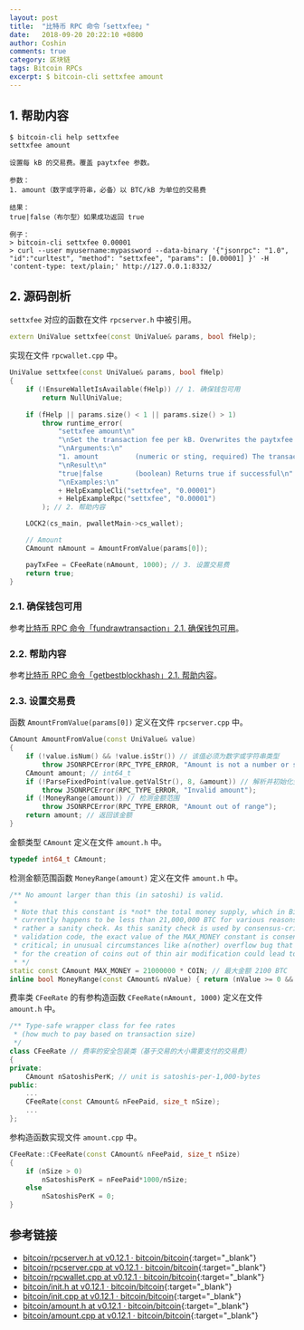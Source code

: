 ```yaml
---
layout: post
title:  "比特币 RPC 命令「settxfee」"
date:   2018-09-20 20:22:10 +0800
author: Coshin
comments: true
category: 区块链
tags: Bitcoin RPCs
excerpt: $ bitcoin-cli settxfee amount
---
```

## 1. 帮助内容

```shell
$ bitcoin-cli help settxfee
settxfee amount

设置每 kB 的交易费。覆盖 paytxfee 参数。

参数：
1. amount（数字或字符串，必备）以 BTC/kB 为单位的交易费

结果：
true|false（布尔型）如果成功返回 true

例子：
> bitcoin-cli settxfee 0.00001
> curl --user myusername:mypassword --data-binary '{"jsonrpc": "1.0", "id":"curltest", "method": "settxfee", "params": [0.00001] }' -H 'content-type: text/plain;' http://127.0.0.1:8332/
```

## 2. 源码剖析

`settxfee` 对应的函数在文件 `rpcserver.h` 中被引用。

```cpp
extern UniValue settxfee(const UniValue& params, bool fHelp);
```

实现在文件 `rpcwallet.cpp` 中。

```cpp
UniValue settxfee(const UniValue& params, bool fHelp)
{
    if (!EnsureWalletIsAvailable(fHelp)) // 1. 确保钱包可用
        return NullUniValue;
    
    if (fHelp || params.size() < 1 || params.size() > 1)
        throw runtime_error(
            "settxfee amount\n"
            "\nSet the transaction fee per kB. Overwrites the paytxfee parameter.\n"
            "\nArguments:\n"
            "1. amount         (numeric or sting, required) The transaction fee in " + CURRENCY_UNIT + "/kB\n"
            "\nResult\n"
            "true|false        (boolean) Returns true if successful\n"
            "\nExamples:\n"
            + HelpExampleCli("settxfee", "0.00001")
            + HelpExampleRpc("settxfee", "0.00001")
        ); // 2. 帮助内容

    LOCK2(cs_main, pwalletMain->cs_wallet);

    // Amount
    CAmount nAmount = AmountFromValue(params[0]);

    payTxFee = CFeeRate(nAmount, 1000); // 3. 设置交易费
    return true;
}
```

### 2.1. 确保钱包可用

参考[比特币 RPC 命令「fundrawtransaction」2.1. 确保钱包可用](/blog/2018/07/bitcoin-rpc-fundrawtransaction.html#21-确保钱包可用)。

### 2.2. 帮助内容

参考[比特币 RPC 命令「getbestblockhash」2.1. 帮助内容](/blog/2018/05/bitcoin-rpc-getbestblockhash.html#21-帮助内容)。

### 2.3. 设置交易费

函数 `AmountFromValue(params[0])` 定义在文件 `rpcserver.cpp` 中。

```cpp
CAmount AmountFromValue(const UniValue& value)
{
    if (!value.isNum() && !value.isStr()) // 该值必须为数字或字符串类型
        throw JSONRPCError(RPC_TYPE_ERROR, "Amount is not a number or string");
    CAmount amount; // int64_t
    if (!ParseFixedPoint(value.getValStr(), 8, &amount)) // 解析并初始化金额
        throw JSONRPCError(RPC_TYPE_ERROR, "Invalid amount");
    if (!MoneyRange(amount)) // 检测金额范围
        throw JSONRPCError(RPC_TYPE_ERROR, "Amount out of range");
    return amount; // 返回该金额
}
```

金额类型 `CAmount` 定义在文件 `amount.h` 中。

```cpp
typedef int64_t CAmount;
```

检测金额范围函数 `MoneyRange(amount)` 定义在文件 `amount.h` 中。

```cpp
/** No amount larger than this (in satoshi) is valid.
 *
 * Note that this constant is *not* the total money supply, which in Bitcoin
 * currently happens to be less than 21,000,000 BTC for various reasons, but
 * rather a sanity check. As this sanity check is used by consensus-critical
 * validation code, the exact value of the MAX_MONEY constant is consensus
 * critical; in unusual circumstances like a(nother) overflow bug that allowed
 * for the creation of coins out of thin air modification could lead to a fork.
 * */
static const CAmount MAX_MONEY = 21000000 * COIN; // 最大金额 2100 BTC
inline bool MoneyRange(const CAmount& nValue) { return (nValue >= 0 && nValue <= MAX_MONEY); }
```

费率类 `CFeeRate` 的有参构造函数 `CFeeRate(nAmount, 1000)` 定义在文件 `amount.h` 中。

```cpp
/** Type-safe wrapper class for fee rates
 * (how much to pay based on transaction size)
 */
class CFeeRate // 费率的安全包装类（基于交易的大小需要支付的交易费）
{
private:
    CAmount nSatoshisPerK; // unit is satoshis-per-1,000-bytes
public:
    ...
    CFeeRate(const CAmount& nFeePaid, size_t nSize);
    ...
};
```

参构造函数实现文件 `amount.cpp` 中。

```cpp
CFeeRate::CFeeRate(const CAmount& nFeePaid, size_t nSize)
{
    if (nSize > 0)
        nSatoshisPerK = nFeePaid*1000/nSize;
    else
        nSatoshisPerK = 0;
}
```

## 参考链接

* [bitcoin/rpcserver.h at v0.12.1 · bitcoin/bitcoin](https://github.com/bitcoin/bitcoin/blob/v0.12.1/src/rpcserver.h){:target="_blank"}
* [bitcoin/rpcserver.cpp at v0.12.1 · bitcoin/bitcoin](https://github.com/bitcoin/bitcoin/blob/v0.12.1/src/rpcserver.cpp){:target="_blank"}
* [bitcoin/rpcwallet.cpp at v0.12.1 · bitcoin/bitcoin](https://github.com/bitcoin/bitcoin/blob/v0.12.1/src/wallet/rpcwallet.cpp){:target="_blank"}
* [bitcoin/init.h at v0.12.1 · bitcoin/bitcoin](https://github.com/bitcoin/bitcoin/blob/v0.12.1/src/init.h){:target="_blank"}
* [bitcoin/init.cpp at v0.12.1 · bitcoin/bitcoin](https://github.com/bitcoin/bitcoin/blob/v0.12.1/src/init.cpp){:target="_blank"}
* [bitcoin/amount.h at v0.12.1 · bitcoin/bitcoin](https://github.com/bitcoin/bitcoin/blob/v0.12.1/src/amount.h){:target="_blank"}
* [bitcoin/amount.cpp at v0.12.1 · bitcoin/bitcoin](https://github.com/bitcoin/bitcoin/blob/v0.12.1/src/amount.cpp){:target="_blank"}
